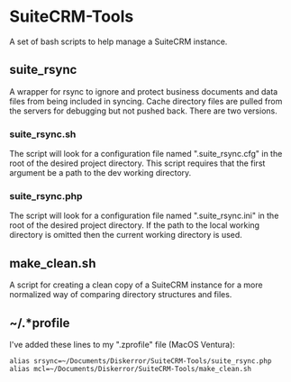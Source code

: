 # SuiteCRM-Tools

A set of bash scripts to help manage a SuiteCRM instance.

## suite_rsync

A wrapper for rsync to ignore and protect business documents and data files from
being included in syncing. Cache directory files are pulled from the
servers for debugging but not pushed back. There are two versions.

### suite_rsync.sh

The script will look for a configuration file named ".suite_rsync.cfg" in the
root of the desired project directory. This script requires that the first argument
be a path to the dev working directory.

### suite_rsync.php

The script will look for a configuration file named ".suite_rsync.ini" in the
root of the desired project directory. If the path to the local working directory is
omitted then the current working directory is used.

## make_clean.sh

A script for creating a clean copy of a SuiteCRM instance for
a more normalized way of comparing directory structures and files.

## ~/.*profile

I've added these lines to my  ".zprofile" file (MacOS Ventura):
~~~
alias srsync=~/Documents/Diskerror/SuiteCRM-Tools/suite_rsync.php
alias mcl=~/Documents/Diskerror/SuiteCRM-Tools/make_clean.sh
~~~
